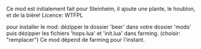 Ce mod est initialement fait pour Steinheim, il ajoute une plante, le houblon, et de la bière!
Licence: WTFPL

pour installer le mod: dézipper le dossier 'beer' dans votre dossier 'mods'
puis dézipper les fichiers 'hops.lua' et 'init.lua' dans farming. (choisir: "remplacer")
Ce mod dépend de farming pour l'instant.

